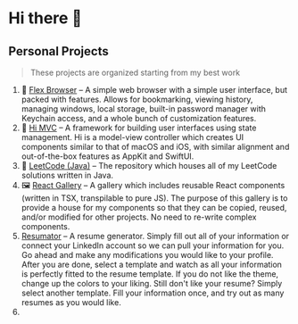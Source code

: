 # Hi there 👋

## Personal Projects

> These projects are organized starting from my best work

1. 💪 [Flex Browser](https://github.com/VirajShah21/FlexBrowser) – A simple web browser with a simple user interface, but packed with features. Allows for bookmarking, viewing history, managing windows, local storage, built-in password manager with Keychain access, and a whole bunch of customization features.
2. 🍎 [Hi MVC](https://github.com/VirajShah21/Hi) – A framework for building user interfaces using state management. Hi is a model-view controller which creates UI components similar to that of macOS and iOS, with similar alignment and out-of-the-box features as AppKit and SwiftUI.
3. 🧮 [LeetCode (Java)](https://github.com/VirajShah21/LeetCode-Java) – The repository which houses all of my LeetCode solutions written in Java.
4. 🖼 [React Gallery](https://github.com/VirajShah21/ReactGallery) – A gallery which includes reusable React components (written in TSX, transpilable to pure JS). The purpose of this gallery is to provide a house for my components so that they can be copied, reused, and/or modified for other projects. No need to re-write complex components.
5. [Resumator](https://github.com/VirajShah21/Resumator) – A resume generator. Simply fill out all of your information or connect your LinkedIn account so we can pull your information for you. Go ahead and make any modifications you would like to your profile. After you are done, select a template and watch as all your information is perfectly fitted to the resume template. If you do not like the theme, change up the colors to your liking. Still don't like your resume? Simply select another template. Fill your information once, and try out as many resumes as you would like.
6. 
